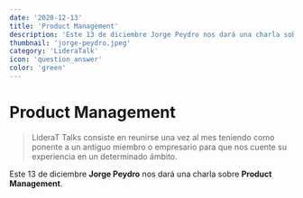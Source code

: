 ```yaml
---
date: '2020-12-13'
title: 'Product Management'
description: 'Este 13 de diciembre Jorge Peydro nos dará una charla sobre Product Management.'
thumbnail: 'jorge-peydro.jpeg'
category: 'LideraTalk'
icon: 'question_answer'
color: 'green'
---
```

# Product Management

> LideraT Talks consiste en reunirse una vez al mes teniendo como ponente a un antiguo miembro o empresario para que nos cuente su experiencia en un determinado ámbito.

Este 13 de diciembre **Jorge Peydro** nos dará una charla sobre **Product Management**.